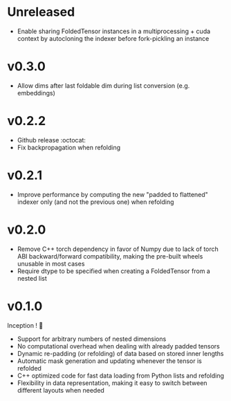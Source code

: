 # Unreleased

- Enable sharing FoldedTensor instances in a multiprocessing + cuda context by autocloning the indexer before fork-pickling an instance

# v0.3.0

- Allow dims after last foldable dim during list conversion (e.g. embeddings)

# v0.2.2

- Github release :octocat:
- Fix backpropagation when refolding

# v0.2.1

- Improve performance by computing the new "padded to flattened" indexer only (and not the previous one) when refolding

# v0.2.0

- Remove C++ torch dependency in favor of Numpy due to lack of torch ABI backward/forward compatibility, making the pre-built wheels unusable in most cases
- Require dtype to be specified when creating a FoldedTensor from a nested list

# v0.1.0

Inception ! :tada:

- Support for arbitrary numbers of nested dimensions
- No computational overhead when dealing with already padded tensors
- Dynamic re-padding (or refolding) of data based on stored inner lengths
- Automatic mask generation and updating whenever the tensor is refolded
- C++ optimized code for fast data loading from Python lists and refolding
- Flexibility in data representation, making it easy to switch between different layouts when needed
